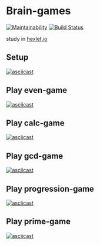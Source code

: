 # Brain-games

[![Maintainability](https://api.codeclimate.com/v1/badges/a99a88d28ad37a79dbf6/maintainability)](https://codeclimate.com/github/codeclimate/codeclimate/maintainability)
[![Build Status](https://travis-ci.org/hateinternet/project-lvl1-s486.svg?branch=master)](https://travis-ci.org/hateinternet/project-lvl1-s486)

study in [hexlet.io](https://ru.hexlet.io/)

## Setup

[![asciicast](https://asciinema.org/a/ZjgUaHKNwbQA5ATNtxeoyODgp.svg)](https://asciinema.org/a/ZjgUaHKNwbQA5ATNtxeoyODgp)

## Play even-game

[![asciicast](https://asciinema.org/a/UtVpVE2Ok0OS4kkyBGXbwCRwY.svg)](https://asciinema.org/a/UtVpVE2Ok0OS4kkyBGXbwCRwY)

## Play calc-game

[![asciicast](https://asciinema.org/a/tt5WKMd9uDqFTaRhjKdXFMYRh.svg)](https://asciinema.org/a/tt5WKMd9uDqFTaRhjKdXFMYRh)

## Play gcd-game

[![asciicast](https://asciinema.org/a/Yxpea5n9fgXJYGlH7Zpnk66St.svg)](https://asciinema.org/a/Yxpea5n9fgXJYGlH7Zpnk66St)

## Play progression-game

[![asciicast](https://asciinema.org/a/84gqvsK9kBaBOu5WuFxQFe8k4.svg)](https://asciinema.org/a/84gqvsK9kBaBOu5WuFxQFe8k4)

## Play prime-game

[![asciicast](https://asciinema.org/a/fCMN9dT7F3IlYeiXWFQu6hLwe.svg)](https://asciinema.org/a/fCMN9dT7F3IlYeiXWFQu6hLwe)